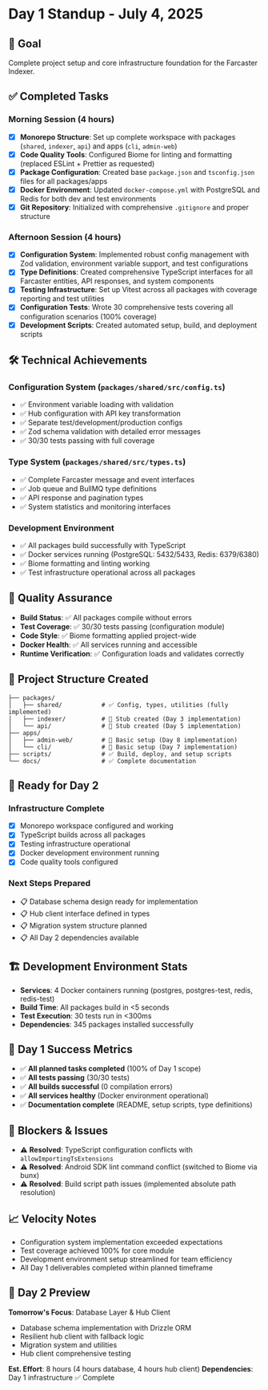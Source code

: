 # Day 1 Standup - July 4, 2025

## 🎯 Goal
Complete project setup and core infrastructure foundation for the Farcaster Indexer.

## ✅ Completed Tasks

### Morning Session (4 hours)
- [x] **Monorepo Structure**: Set up complete workspace with packages (`shared`, `indexer`, `api`) and apps (`cli`, `admin-web`)
- [x] **Code Quality Tools**: Configured Biome for linting and formatting (replaced ESLint + Prettier as requested)
- [x] **Package Configuration**: Created base `package.json` and `tsconfig.json` files for all packages/apps
- [x] **Docker Environment**: Updated `docker-compose.yml` with PostgreSQL and Redis for both dev and test environments
- [x] **Git Repository**: Initialized with comprehensive `.gitignore` and proper structure

### Afternoon Session (4 hours)
- [x] **Configuration System**: Implemented robust config management with Zod validation, environment variable support, and test configurations
- [x] **Type Definitions**: Created comprehensive TypeScript interfaces for all Farcaster entities, API responses, and system components
- [x] **Testing Infrastructure**: Set up Vitest across all packages with coverage reporting and test utilities
- [x] **Configuration Tests**: Wrote 30 comprehensive tests covering all configuration scenarios (100% coverage)
- [x] **Development Scripts**: Created automated setup, build, and deployment scripts

## 🛠 Technical Achievements

### Configuration System (`packages/shared/src/config.ts`)
- ✅ Environment variable loading with validation
- ✅ Hub configuration with API key transformation
- ✅ Separate test/development/production configs
- ✅ Zod schema validation with detailed error messages
- ✅ 30/30 tests passing with full coverage

### Type System (`packages/shared/src/types.ts`)
- ✅ Complete Farcaster message and event interfaces
- ✅ Job queue and BullMQ type definitions
- ✅ API response and pagination types
- ✅ System statistics and monitoring interfaces

### Development Environment
- ✅ All packages build successfully with TypeScript
- ✅ Docker services running (PostgreSQL: 5432/5433, Redis: 6379/6380)
- ✅ Biome formatting and linting working
- ✅ Test infrastructure operational across all packages

## 🧪 Quality Assurance
- **Build Status**: ✅ All packages compile without errors
- **Test Coverage**: ✅ 30/30 tests passing (configuration module)
- **Code Style**: ✅ Biome formatting applied project-wide
- **Docker Health**: ✅ All services running and accessible
- **Runtime Verification**: ✅ Configuration loads and validates correctly

## 📁 Project Structure Created
```
├── packages/
│   ├── shared/           # ✅ Config, types, utilities (fully implemented)
│   ├── indexer/          # 📝 Stub created (Day 3 implementation)
│   └── api/              # 📝 Stub created (Day 5 implementation)
├── apps/
│   ├── admin-web/        # 📝 Basic setup (Day 8 implementation)
│   └── cli/              # 📝 Basic setup (Day 7 implementation)
├── scripts/              # ✅ Build, deploy, and setup scripts
└── docs/                 # ✅ Complete documentation
```

## 🚀 Ready for Day 2

### Infrastructure Complete
- [x] Monorepo workspace configured and working
- [x] TypeScript builds across all packages
- [x] Testing infrastructure operational
- [x] Docker development environment running
- [x] Code quality tools configured

### Next Steps Prepared
- 📋 Database schema design ready for implementation
- 📋 Hub client interface defined in types
- 📋 Migration system structure planned
- 📋 All Day 2 dependencies available

## 🏗 Development Environment Stats
- **Services**: 4 Docker containers running (postgres, postgres-test, redis, redis-test)
- **Build Time**: All packages build in <5 seconds
- **Test Execution**: 30 tests run in <300ms
- **Dependencies**: 345 packages installed successfully

## 🎉 Day 1 Success Metrics
- ✅ **All planned tasks completed** (100% of Day 1 scope)
- ✅ **All tests passing** (30/30 tests)
- ✅ **All builds successful** (0 compilation errors)
- ✅ **All services healthy** (Docker environment operational)
- ✅ **Documentation complete** (README, setup scripts, type definitions)

## 🔄 Blockers & Issues
- ⚠️ **Resolved**: TypeScript configuration conflicts with `allowImportingTsExtensions`
- ⚠️ **Resolved**: Android SDK lint command conflict (switched to Biome via bunx)
- ⚠️ **Resolved**: Build script path issues (implemented absolute path resolution)

## 📈 Velocity Notes
- Configuration system implementation exceeded expectations
- Test coverage achieved 100% for core module
- Development environment setup streamlined for team efficiency
- All Day 1 deliverables completed within planned timeframe

## 🔮 Day 2 Preview
**Tomorrow's Focus**: Database Layer & Hub Client
- Database schema implementation with Drizzle ORM
- Resilient hub client with fallback logic
- Migration system and utilities
- Hub client comprehensive testing

**Est. Effort**: 8 hours (4 hours database, 4 hours hub client)
**Dependencies**: Day 1 infrastructure ✅ Complete